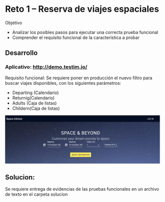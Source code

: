 # Reto 1 – Reserva de viajes espaciales
Objetivo
*	Analizar los posibles pasos para ejecutar una correcta prueba funcional
*	Comprender el requisito funcional de la característica a probar
## Desarrollo

### Aplicativo: http://demo.testim.io/

Requisito funcional:  Se requiere poner en producción el nuevo filtro para buscar viajes disponibles, con los siguientes parámetros:

-	Departing (Calendario)
-	Returnig(Calendario)
-	Adults (Caja de listas)
-	Childern(Caja de listas)

<img src="https://github.com/beduExpert/SW-Testing-Fundamentals-2021/blob/main/Sesion-04/Reto-01/assets/reto1.png">

## Solucion:
Se requiere entrega de evidencias de las pruebas funcionales en un archivo de texto en el carpeta solucion

